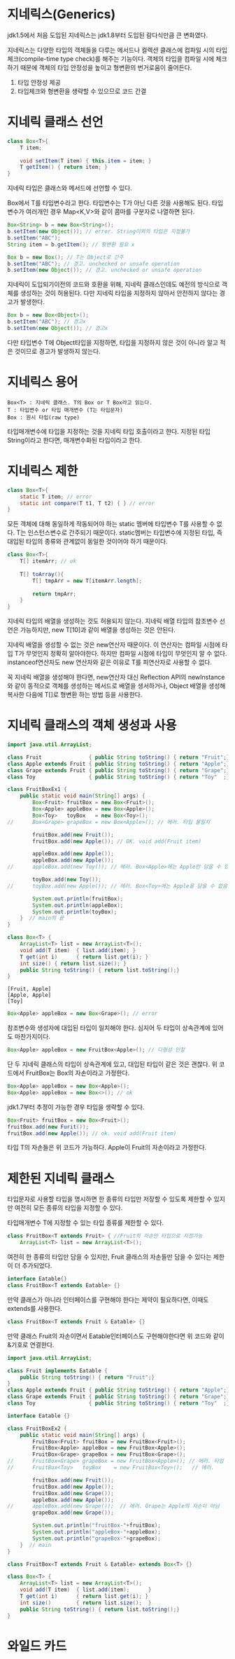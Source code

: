 # 지네릭스(Generics)

jdk1.5에서 처음 도입된 지네릭스는 jdk1.8부터 도입된 람다식만큼 큰 변화였다.

지네릭스는 다양한 타입의 객체들을 다루는 메서드나 컬렉션 클래스에 컴파일 시의 타입체크(compile-time type check)를 해주는 기능이다. 객체의 타입을 컴파일 시에 체크하기 때문에 객체의 타입 안정성을 
높이고 형변환의 번거로움이 줄어든다.

1. 타입 안정성 제공
2. 타입체크와 형변환을 생략할 수 있으므로 코드 간결

# 지네릭 클래스 선언

```java
class Box<T>{
    T item;
    
    void setItem(T item) { this.item = item; }
    T getItem() { return item; }
}
```
지네릭 타입은 클래스와 메서드에 선언할 수 있다. 

Box<T>에서 T를 타입변수라고 한다. 타입변수는 T가 아닌 다른 것을 사용해도 된다. 타입변수가 여러개인 경우 Map<K,V>와 같이 콤마를 구분자로 나열하면 된다.
  
```java
Box<String> b = new Box<String>();
b.setItem(new Object()); // error. String이외의 타입은 지정불가
b.setItem("ABC");
String item = b.getItem(); // 형변환 필요 x
```
  
```java
Box b = new Box(); // T는 Object로 간주
b.setItem("ABC"); // 경고. unchecked or unsafe operation
b.setItem(new Object()); // 경고. unchecked or unsafe operation
```
지네릭이 도입되기이전의 코드와 호환을 위해, 지네릭 클래스인데도 예전의 방식으로 객체를 생성하는 것이 허용된다. 다만 지네릭 타입을 지정하지 않아서 안전하지 않다는 경고가 발생한다.
  
```java
Box b = new Box<Object>(); 
b.setItem("ABC"); // 경고x
b.setItem(new Object()); // 경고x
```
다만 타입변수 T에 Object타입을 지정하면, 타입을 지정하지 않은 것이 아니라 알고 적은 것이므로 경고가 발생하지 않는다.

# 지네릭스 용어
  
```
Box<T> : 지네릭 클래스. T의 Box or T Box라고 읽는다.
T : 타입변수 or 타입 매개변수 (T는 타입문자)
Box : 원시 타입(raw type)
```
타입매개변수에 타입을 지정하는 것을 지네릭 타입 호출이라고 한다. 지정된 타입 String이라고 한다면, 매개변수화된 타입이라고 한다.
  
# 지네릭스 제한
  
```java
class Box<T>{
    static T item; // error
    static int compare(T t1, T t2) { } // error
}
```
모든 객체에 대해 동일하게 작동되어야 하는 static 멤버에 타입변수 T를 사용할 수 없다. T는 인스턴스변수로 간주되기 때문이다. static멤버는 타입변수에 지정된 타입, 즉 대입된 타입의 종류와
관계없이 동일한 것이어야 하기 때문이다.

```java
class Box<T>{
    T[] itemArr; // ok
    
    T[] toArray(){
        T[] tmpArr = new T[itemArr.length];
  
        return tmpArr;
    }
}
```
지네릭 타입의 배열을 생성하는 것도 허용되지 않는다. 지네릭 배열 타입의 참조변수 선언은 가능하지만, new T[10]과 같이 배열을 생성하는 것은 안된다.
  
지네릭 배열을 생성할 수 없는 것은 new연산자 때문이다. 이 연산자는 컴파일 시점에 타입 T가 무엇인지 정확히 알아야한다. 하지만 컴파일 시점에 타입이 무엇인지 알 수 없다. instanceof연산자도 new 연산자와
같은 이유로 T를 피연산자로 사용할 수 없다.
  
꼭 지네릭 배열을 생성해야 한다면, new연산자 대신 Reflection API의 newInstance와 같이 동적으로 객체를 생성하는 메서드로 배열을 생서하거나, Object 배열을 생성해 복사한 다음에 T[]로 형변환
하는 방법 등을 사용한다.
  
# 지네릭 클래스의 객체 생성과 사용
  
```java
import java.util.ArrayList;

class Fruit				  { public String toString() { return "Fruit";}}
class Apple extends Fruit { public String toString() { return "Apple";}}
class Grape extends Fruit { public String toString() { return "Grape";}}
class Toy		          { public String toString() { return "Toy"  ;}}

class FruitBoxEx1 {
	public static void main(String[] args) {
		Box<Fruit> fruitBox = new Box<Fruit>();
		Box<Apple> appleBox = new Box<Apple>();
		Box<Toy>   toyBox   = new Box<Toy>();
//		Box<Grape> grapeBox = new Box<Apple>(); // 에러. 타입 불일치

		fruitBox.add(new Fruit());
		fruitBox.add(new Apple()); // OK. void add(Fruit item)

		appleBox.add(new Apple());
		appleBox.add(new Apple());
//		appleBox.add(new Toy()); // 에러. Box<Apple>에는 Apple만 담을 수 있음

		toyBox.add(new Toy());
//		toyBox.add(new Apple()); // 에러. Box<Toy>에는 Apple을 담을 수 없음

		System.out.println(fruitBox);
		System.out.println(appleBox);
		System.out.println(toyBox);
	}  // main의 끝
}

class Box<T> {
	ArrayList<T> list = new ArrayList<T>();
	void add(T item)  { list.add(item); }
	T get(int i)      { return list.get(i); }
	int size() { return list.size(); }
	public String toString() { return list.toString();}
}
```
```
[Fruit, Apple]
[Apple, Apple]
[Toy]
```

```java
Box<Apple> appleBox = new Box<Grape>(); // error
```
참조변수와 생성자에 대입된 타입이 일치해야 한다. 심지어 두 타입이 상속관계에 있어도 마찬가지이다.

```java
Box<Apple> appleBox = new FruitBox<Apple>(); // 다형성 인정
```
단 두 지네릭 클래스의 타입이 상속관계에 있고, 대입된 타입이 같은 것은 괜찮다. 위 코드에서 FruitBox는 Box의 자손이라고 가정한다.
  
```java
Box<Apple> appleBox = new Box<Apple>();
Box<Apple> appleBox = new Box<>(); // ok
```
jdk1.7부터 추정이 가능한 경우 타입을 생략할 수 있다. 
  
```java
Box<Fruit> fruitBox = new Box<Fruit>();
fruitBox.add(new Furit());
fruitBox.add(new Apple()); // ok. void add(Fruit item)
```
타입 T의 자손들은 위 코드가 가능하다. Apple이 Fruit의 자손이라고 가정한다.
  
# 제한된 지네릭 클래스
  
타입문자로 사용할 타입을 명시하면 한 종류의 타입만 저장할 수 있도록 제한할 수 있지만 여전히 모든 종류의 타입을 지정할 수 있다.
  
타입매개변수 T에 지정할 수 있는 타입 종류를 제한할 수 있다.
  
```java
class FruitBox<T extends Fruit> { //Fruit의 자손만 타입으로 지정가능
    ArrayList<T> list = new ArrayList<T>();
```
여전히 한 종류의 타입만 담을 수 있지만, Fruit 클래스의 자손들만 담을 수 있다는 제한이 더 추가되었다.
  
```java
interface Eatable{}
class FruitBox<T extends Eatable> {}
```
만약 클래스가 아니라 인터페이스를 구현해야 한다는 제약이 필요하다면, 이때도 extends를 사용한다.
  
```java
class FruitBox<T extends Fruit & Eatable> {}
```
만약 클래스 Fruit의 자손이면서 Eatable인터페이스도 구현해야한다면 위 코드와 같이 &기호로 연결한다.
  
```java
import java.util.ArrayList;

class Fruit implements Eatable {
	public String toString() { return "Fruit";}
}
class Apple extends Fruit { public String toString() { return "Apple";}}
class Grape extends Fruit { public String toString() { return "Grape";}}
class Toy		          { public String toString() { return "Toy"  ;}}

interface Eatable {}

class FruitBoxEx2 {
	public static void main(String[] args) {
		FruitBox<Fruit> fruitBox = new FruitBox<Fruit>();
		FruitBox<Apple> appleBox = new FruitBox<Apple>();
		FruitBox<Grape> grapeBox = new FruitBox<Grape>();
//		FruitBox<Grape> grapeBox = new FruitBox<Apple>(); // 에러. 타입 불일치
//		FruitBox<Toy>   toyBox    = new FruitBox<Toy>();   // 에러.

		fruitBox.add(new Fruit());
		fruitBox.add(new Apple());
		fruitBox.add(new Grape());
		appleBox.add(new Apple());
//		appleBox.add(new Grape());  // 에러. Grape는 Apple의 자손이 아님
		grapeBox.add(new Grape());

		System.out.println("fruitBox-"+fruitBox);
		System.out.println("appleBox-"+appleBox);
		System.out.println("grapeBox-"+grapeBox);
	}  // main
}

class FruitBox<T extends Fruit & Eatable> extends Box<T> {}

class Box<T> {
	ArrayList<T> list = new ArrayList<T>();
	void add(T item)  { list.add(item);      }
	T get(int i)      { return list.get(i); }
	int size()        { return list.size();  }
	public String toString() { return list.toString();}
}
```

# 와일드 카드
  

# 
  
  
